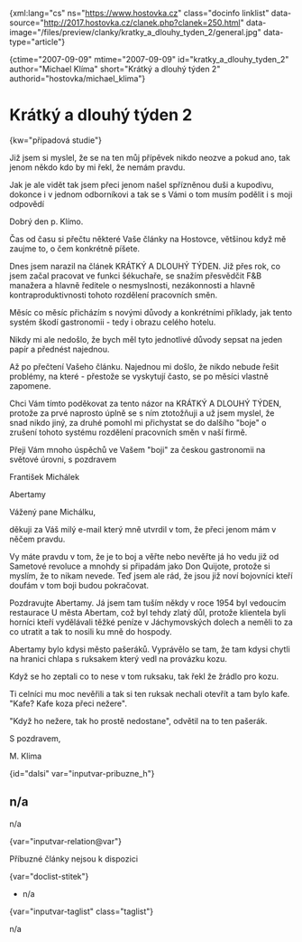 
{xml:lang="cs" ns="https://www.hostovka.cz" class="docinfo linklist" data-source="http://2017.hostovka.cz/clanek.php?clanek=250.html" data-image="/files/preview/clanky/kratky\_a\_dlouhy\_tyden\_2/general.jpg" data-type="article"}

{ctime="2007-09-09" mtime="2007-09-09" id="kratky\_a\_dlouhy\_tyden\_2" author="Michael Klíma" short="Krátký a dlouhý týden 2" authorid="hostovka/michael_klima"}

# Krátký a dlouhý týden 2

<!-- generated attribute kw by user_updatekw.sh on 2020-07-05, do not edit -->

{kw="případová studie"}

Již jsem si myslel, že se na ten můj přípěvek nikdo neozve a pokud ano, tak jenom někdo kdo by mi řekl, že nemám pravdu.

Jak je ale vidět tak jsem přeci jenom našel spřízněnou duši a kupodivu, dokonce i v jednom odborníkovi a tak se s Vámi o tom musím podělit i s moji odpovědí

Dobrý den p. Klímo.

Čas od času si přečtu některé Vaše články na Hostovce, většinou když mě zaujme to, o čem konkrétně píšete.

Dnes jsem narazil na článek KRÁTKÝ A DLOUHÝ TÝDEN. Již přes rok, co jsem začal pracovat ve funkci šékuchaře, se snažím přesvědčit F&B manažera a hlavně ředitele o nesmyslnosti, nezákonnosti a hlavně kontraproduktivnosti tohoto rozdělení pracovních směn.

Měsíc co měsíc přicházím s novými důvody a konkrétními příklady, jak tento systém škodí gastronomii - tedy i obrazu celého hotelu.

Nikdy mi ale nedošlo, že bych měl tyto jednotlivé důvody sepsat na jeden papír a přednést najednou.

Až po přečtení Vašeho článku. Najednou mi došlo, že nikdo nebude řešit problémy, na které - přestože se vyskytují často, se po měsíci vlastně zapomene.

Chci Vám tímto poděkovat za tento názor na KRÁTKÝ A DLOUHÝ TÝDEN, protože za prvé naprosto úplně se s ním ztotožňuji a už jsem myslel, že snad nikdo jiný, za druhé pomohl mi přichystat se do dalšího "boje" o zrušení tohoto systému rozdělení pracovních směn v naší firmě.

Přeji Vám mnoho úspěchů ve Vašem "boji" za českou gastronomii na světové úrovni, s pozdravem

František Michálek

Abertamy

Vážený pane Michálku,

děkuji za Váš milý e-mail který mně utvrdil v tom, že přeci jenom mám v něčem pravdu.

Vy máte pravdu v tom, že je to boj a věřte nebo nevěřte já ho vedu již od Sametové revoluce a mnohdy si připadám jako Don Quijote, protože si myslím, že to nikam nevede. Teď jsem ale rád, že jsou již noví bojovníci kteří doufám v tom boji budou pokračovat.

Pozdravujte Abertamy. Já jsem tam tuším někdy v roce 1954 byl vedoucím restaurace U města Abertam, což byl tehdy zlatý důl, protože klientela byli horníci kteří vydělávali těžké peníze v Jáchymovských dolech a neměli to za co utratit a tak to nosili ku mně do hospody.

Abertamy bylo kdysi město pašeráků. Vyprávělo se tam, že tam kdysi chytli na hranici chlapa s ruksakem který vedl na provázku kozu.

Když se ho zeptali co to nese v tom ruksaku, tak řekl že žrádlo pro kozu.

Ti celníci mu moc nevěřili a tak si ten ruksak nechali otevřít a tam bylo kafe. "Kafe? Kafe koza přeci nežere".

"Když ho nežere, tak ho prostě nedostane", odvětil na to ten pašerák.

S pozdravem,

M. Klima

{id="dalsi" var="inputvar-pribuzne_h"}

## n/a

n/a

{var="inputvar-relation@var"}

Příbuzné články nejsou k dispozici

{var="doclist-stitek"}

  * n/a

{var="inputvar-taglist" class="taglist"}

n/a

